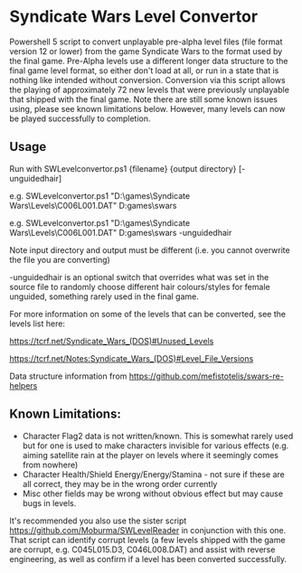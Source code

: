 # Syndicate Wars Level Convertor

Powershell 5 script to convert unplayable pre-alpha level files (file format version 12 or lower) from the game Syndicate Wars to the format used by the final game. Pre-Alpha levels use a different longer data structure to the final game level format, so either don't load at all, or run in a state that is nothing like intended without conversion. Conversion via this script allows the playing of approximately 72 new levels that were previously unplayable that shipped with the final game. Note there are still some known issues using, please see known limitations below. However, many levels can now be played successfully to completion.

## Usage

Run with SWLevelconvertor.ps1 {filename} {output directory} [-unguidedhair]

e.g. SWLevelconvertor.ps1 "D:\games\Syndicate Wars\Levels\C006L001.DAT" D:games\swars

e.g. SWLevelconvertor.ps1 "D:\games\Syndicate Wars\Levels\C006L001.DAT" D:games\swars -unguidedhair

Note input directory and output must be different (i.e. you cannot overwrite the file you are converting)

-unguidedhair is an optional switch that overrides what was set in the source file to randomly choose different hair colours/styles for female unguided, something rarely used in the final game.

For more information on some of the levels that can be converted, see the levels list here:

https://tcrf.net/Syndicate_Wars_(DOS)#Unused_Levels</br>

https://tcrf.net/Notes:Syndicate_Wars_(DOS)#Level_File_Versions

Data structure information from https://github.com/mefistotelis/swars-re-helpers


## Known Limitations:

* Character Flag2 data is not written/known. This is somewhat rarely used but for one is used to make characters invisible for various effects (e.g. aiming satellite rain at the player on levels where it seemingly comes from nowhere)
* Character Health/Shield Energy/Energy/Stamina - not sure if these are all correct, they may be in the wrong order currently
* Misc other fields may be wrong without obvious effect but may cause bugs in levels.

It's recommended you also use the sister script https://github.com/Moburma/SWLevelReader in conjunction with this one. That script can identify corrupt levels (a few levels shipped with the game are corrupt, e.g. C045L015.D3, C046L008.DAT) and assist with reverse engineering, as well as confirm if a level has been converted successfully.
